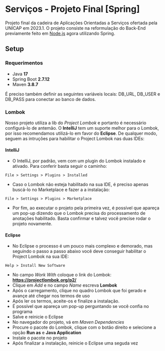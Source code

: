 # Serviços - Projeto Final [Spring]

Projeto final da cadeira de Aplicações Orientadas a Serviços ofertada pela UNICAP em 2023.1. O projeto consiste na reformulação do Back-End previamente feito em [Node.js](https://github.com/luizgnclvs/servicos-final-project) agora utilizando Spring.

## Setup

### Requerimentos

- Java **17**
- Spring Boot **2.7.12**
- Maven **3.8.7**

É preciso também definir as seguintes variáveis locais: DB_URL, DB_USER e DB_PASS para conectar ao banco de dados.

### Lombok

Nosso projeto utiliza a lib do *Project Lombok* e portanto é necessário configurá-lo de antemão.
O **IntelliJ** tem um suporte melhor para o Lombok, por isso recomendamos utilizá-lo em favor do **Eclipse**. De qualquer modo, seguem as intruções para habilitar o Project Lombok nas duas IDEs:

#### IntelliJ

- O IntelliJ, por padrão, vem com um plugin do Lombok instalado e ativado. Para conferir basta seguir o caminho:

```
File > Settings > Plugins > Installed
```

- Caso o Lombok não esteja habilitado na sua IDE, é preciso apenas buscá-lo no Marketplace e fazer a a instalação:

```
File > Settings > Plugins > Marketplace
```

- Por fim, ao executar o projeto pela primeira vez, é possível que apareça um pop-up dizendo que o Lombok precisa do processamento de anotações habilitado. Basta confirmar e talvez você precise rodar o projeto novamente.

#### Eclipse

- No Eclipse o processo é um pouco mais complexo e demorado, mas seguindo o passo a passo abaixo você deve conseguir habilitar o Project Lombok na sua IDE:

```
Help > Install New Software
```

- No campo *Work With* coloque o link do Lombok: **<https://projectlombok.org/p2/>**
- Clique em *Add* e no campo *Name* escreva **Lombok**
- Após o carregamento, clique no quadro Lombok que foi gerado e avançe até chegar nos termos de uso
- Após ler os termos, aceite-os e finalize a instalação.
- É possível que apareça um pop-up perguntando se você confia no programa
- Salve e reinicie o Eclipse
- No navegador do projeto, vá em *Maven Dependencies*
- Procure o pacote do Lombok, clique com o botão direito e selecione a opção **Run as** e **Java Application**
- Instale o pacote no projeto
- Após finalizar a instalação, reinicie o Eclipse uma seguda vez
